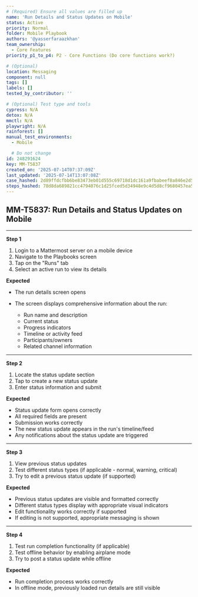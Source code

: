 ```yaml
---
# (Required) Ensure all values are filled up
name: 'Run Details and Status Updates on Mobile'
status: Active
priority: Normal
folder: Mobile Playbook
authors: '@yasserfaraazkhan'
team_ownership:
  - Core Features
priority_p1_to_p4: P2 - Core Functions (Do core functions work?)

# (Optional)
location: Messaging
component: null
tags: []
labels: []
tested_by_contributor: ''

# (Optional) Test type and tools
cypress: N/A
detox: N/A
mmctl: N/A
playwright: N/A
rainforest: []
manual_test_environments:
  - Mobile

  # Do not change
id: 248291624
key: MM-T5837
created_on: '2025-07-14T07:37:09Z'
last_updated: '2025-07-14T13:07:08Z'
case_hashed: 2d89ffdcfbb6be83473eb01d555c69718d1dc161a9fbabeef8a846e2d5474ee275dc01c4429d0a4711151bc788104427
steps_hashed: 78d8da689821cc4794076c1d25fced5d34948e9c4d5d8cf9680457ea593578e09a1b2ee7dd32331a71030bdb427e3945
---
```


<!-- (Auto-generated) Based on frontmatter's "key" and "name" -->

## MM-T5837: Run Details and Status Updates on Mobile

---

**Step 1**

1. Login to a Mattermost server on a mobile device
2. Navigate to the Playbooks screen
3. Tap on the "Runs" tab
4. Select an active run to view its details

**Expected**

- The run details screen opens

- The screen displays comprehensive information about the run:

  - Run name and description
  - Current status
  - Progress indicators
  - Timeline or activity feed
  - Participants/owners
  - Related channel information

---

**Step 2**

1. Locate the status update section
2. Tap to create a new status update
3. Enter status information and submit

**Expected**

- Status update form opens correctly
- All required fields are present
- Submission works correctly
- The new status update appears in the run's timeline/feed
- Any notifications about the status update are triggered

---

**Step 3**

1. View previous status updates
2. Test different status types (if applicable - normal, warning, critical)
3. Try to edit a previous status update (if supported)

**Expected**

- Previous status updates are visible and formatted correctly
- Different status types display with appropriate visual indicators
- Edit functionality works correctly if supported
- If editing is not supported, appropriate messaging is shown

---

**Step 4**

1. Test run completion functionality (if applicable)
2. Test offline behavior by enabling airplane mode
3. Try to post a status update while offline

**Expected**

- Run completion process works correctly
- In offline mode, previously loaded run details are still visible

